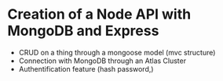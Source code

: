 # Creation of a Node API with MongoDB and Express

- CRUD on a thing through a mongoose model (mvc structure)
- Connection with MongoDB through an Atlas Cluster
- Authentification feature (hash password,)